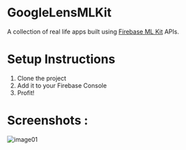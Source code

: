 # GoogleLensMLKit
A collection of real life apps built using [Firebase ML Kit](https://firebase.google.com/products/ml-kit/) APIs.

# Setup Instructions

1. Clone the project
2. Add it to your Firebase Console
3. Profit!

# Screenshots : 
![image01](https://raw.githubusercontent.com/the-dagger/MLKitAndroid/master/art/screen01.png)
